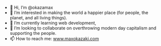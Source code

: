 - 👋 Hi, I’m @okazamax
- 👀 I’m interested in making the world a happier place (for people, the planet, and all living things).
- 🌱 I’m currently learning web development, 
- 💞️ I’m looking to collaborate on overthrowing modern day capitalism and supporting the people.
- 📫 How to reach me: www.maxokazaki.com

<!---
okazamax/okazamax is a ✨ special ✨ repository because its `README.md` (this file) appears on your GitHub profile.
You can click the Preview link to take a look at your changes.
--->
